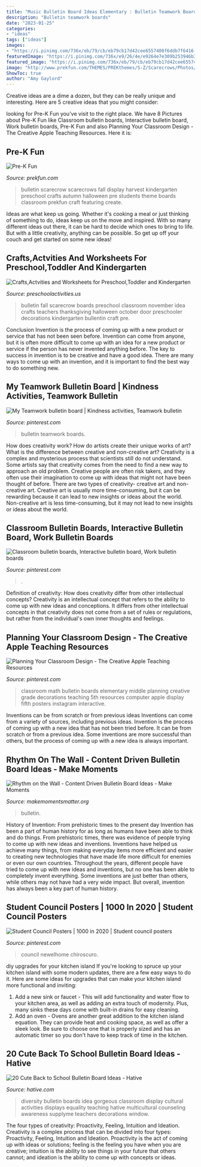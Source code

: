 ```yaml
---
title: "Music Bulletin Board Ideas Elementary : Bulletin Teamwork Boards"
description: "Bulletin teamwork boards"
date: "2023-01-25"
categories:
- "ideas"
tags: ["ideas"]
images:
- "https://i.pinimg.com/736x/eb/79/cb/eb79cb17d42cee6557400f6ddb7f6416--teamwork-bulletin-boards.jpg"
featuredImage: "https://i.pinimg.com/736x/e9/26/4e/e9264e7e309b253946b3efc7170f4519.jpg"
featured_image: "https://i.pinimg.com/736x/eb/79/cb/eb79cb17d42cee6557400f6ddb7f6416--teamwork-bulletin-boards.jpg"
image: "http://www.prekfun.com/THEMES/PREKthemes/S-Z/Scarecrows/Photos/MrsValsScarecrows2.jpg"
ShowToc: true
author: "Amy Gaylord"
---
```



Creative ideas are a dime a dozen, but they can be really unique and interesting. Here are 5 creative ideas that you might consider: 

	

		
looking for Pre-K Fun you've visit to the right place. We have 8 Pictures about Pre-K Fun like Classroom bulletin boards, Interactive bulletin board, Work bulletin boards, Pre-K Fun and also Planning Your Classroom Design - The Creative Apple Teaching Resources. Here it is:
		
    
## Pre-K Fun

<img loading=lazy src="http://www.prekfun.com/THEMES/PREKthemes/S-Z/Scarecrows/Photos/MrsValsScarecrows2.jpg" onerror="this.onerror=null;this.src='https://tse2.mm.bing.net/th?id=OIP.kr5WUlgvsNmiFK7eAFnCHwAAAA&amp;pid=15.1';" alt="Pre-K Fun">

_Source: prekfun.com_

>bulletin scarecrow scarecrows fall display harvest kindergarten preschool crafts autumn halloween pre students theme boards classroom prekfun craft featuring create. 

	

Ideas are what keep us going. Whether it's cooking a meal or just thinking of something to do, ideas keep us on the move and inspired. With so many different ideas out there, it can be hard to decide which ones to bring to life. But with a little creativity, anything can be possible. So get up off your couch and get started on some new ideas!

    
## Crafts,Actvities And Worksheets For Preschool,Toddler And Kindergarten

<img loading=lazy src="http://www.preschoolactivities.us/wp-content/uploads/2015/10/Fall-Bulletin-Board.jpg" onerror="this.onerror=null;this.src='https://tse2.mm.bing.net/th?id=OIP.HB97DKZUsqyTypFTG4yMegHaLG&amp;pid=15.1';" alt="Crafts,Actvities and Worksheets for Preschool,Toddler and Kindergarten">

_Source: preschoolactivities.us_

>bulletin fall scarecrow boards preschool classroom november idea crafts teachers thanksgiving halloween october door preschooler decorations kindergarten bullentin craft pre. 

	

Conclusion
Invention is the process of coming up with a new product or service that has not been seen before. Invention can come from anyone, but it is often more difficult to come up with an idea for a new product or service if the person has never invented anything before. The key to success in invention is to be creative and have a good idea. There are many ways to come up with an invention, and it is important to find the best way to do something new.

    
## My Teamwork Bulletin Board | Kindness Activities, Teamwork Bulletin

<img loading=lazy src="https://i.pinimg.com/736x/eb/79/cb/eb79cb17d42cee6557400f6ddb7f6416--teamwork-bulletin-boards.jpg" onerror="this.onerror=null;this.src='https://tse1.mm.bing.net/th?id=OIP.wgb7kPRH3FslH4vjGCNmIgHaFj&amp;pid=15.1';" alt="My Teamwork bulletin board | Kindness activities, Teamwork bulletin">

_Source: pinterest.com_

>bulletin teamwork boards. 

	

How does creativity work? How do artists create their unique works of art? What is the difference between creative and non-creative art?
Creativity is a complex and mysterious process that scientists still do not understand. Some artists say that creativity comes from the need to find a new way to approach an old problem. Creative people are often risk takers, and they often use their imagination to come up with ideas that might not have been thought of before. There are two types of creativity- creative art and non-creative art. Creative art is usually more time-consuming, but it can be rewarding because it can lead to new insights or ideas about the world. Non-creative art is less time-consuming, but it may not lead to new insights or ideas about the world.

    
## Classroom Bulletin Boards, Interactive Bulletin Board, Work Bulletin Boards

<img loading=lazy src="https://i.pinimg.com/736x/76/b6/31/76b63197fac6eaffb8b8db8870c01aff--ra-boards.jpg" onerror="this.onerror=null;this.src='https://tse4.mm.bing.net/th?id=OIP.4dwd5viU-TClrWBqs471wwHaJ3&amp;pid=15.1';" alt="Classroom bulletin boards, Interactive bulletin board, Work bulletin boards">

_Source: pinterest.com_

>. 

	

Definition of creativity: How does creativity differ from other intellectual concepts?
Creativity is an intellectual concept that refers to the ability to come up with new ideas and conceptions. It differs from other intellectual concepts in that creativity does not come from a set of rules or regulations, but rather from the individual's own inner thoughts and feelings.

    
## Planning Your Classroom Design - The Creative Apple Teaching Resources

<img loading=lazy src="https://i.pinimg.com/736x/1b/5f/e6/1b5fe6aee8ca6cd15e0f27eb1def8cef.jpg" onerror="this.onerror=null;this.src='https://tse2.mm.bing.net/th?id=OIP.Qg6gc6r1E0qMo72SRBIw0AHaHY&amp;pid=15.1';" alt="Planning Your Classroom Design - The Creative Apple Teaching Resources">

_Source: pinterest.com_

>classroom math bulletin boards elementary middle planning creative grade decorations teaching 5th resources computer apple display fifth posters instagram interactive. 

	

Inventions can be from scratch or from previous ideas
Inventions can come from a variety of sources, including previous ideas. Invention is the process of coming up with a new idea that has not been tried before. It can be from scratch or from a previous idea. Some inventions are more successful than others, but the process of coming up with a new idea is always important.

    
## Rhythm On The Wall - Content Driven Bulletin Board Ideas - Make Moments

<img loading=lazy src="https://makemomentsmatter.org/wp-content/uploads/2019/06/IMG_6723.jpeg" onerror="this.onerror=null;this.src='https://tse4.mm.bing.net/th?id=OIP.x8t77lccgIv_jJKA3GRQqgHaJ3&amp;pid=15.1';" alt="Rhythm on the Wall - Content Driven Bulletin Board Ideas - Make Moments">

_Source: makemomentsmatter.org_

>bulletin. 

	

History of Invention: From prehistoric times to the present day
Invention has been a part of human history for as long as humans have been able to think and do things. From prehistoric times, there was evidence of people trying to come up with new ideas and inventions. Inventions have helped us achieve many things, from making everyday items more efficient and easier to creating new technologies that have made life more difficult for enemies or even our own countries. Throughout the years, different people have tried to come up with new ideas and inventions, but no one has been able to completely invent everything. Some inventions are just better than others, while others may not have had a very wide impact. But overall, invention has always been a key part of human history.

    
## Student Council Posters | 1000 In 2020 | Student Council Posters

<img loading=lazy src="https://i.pinimg.com/736x/e9/26/4e/e9264e7e309b253946b3efc7170f4519.jpg" onerror="this.onerror=null;this.src='https://tse4.mm.bing.net/th?id=OIP.Xc3QoG0X5Xq2RqGZC_4ZKwHaJ6&amp;pid=15.1';" alt="Student Council Posters | 1000 in 2020 | Student council posters">

_Source: pinterest.com_

>council newelhome chiroscuro. 

	

diy upgrades for your kitchen island
If you're looking to spruce up your kitchen island with some modern updates, there are a few easy ways to do it. Here are some ideas for upgrades that can make your kitchen island more functional and inviting: 
1. Add a new sink or faucet - This will add functionality and water flow to your kitchen area, as well as adding an extra touch of modernity. Plus, many sinks these days come with built-in drains for easy cleaning. 
2. Add an oven - Ovens are another great addition to the kitchen island equation. They can provide heat and cooking space, as well as offer a sleek look. Be sure to choose one that is properly sized and has an automatic timer so you don't have to keep track of time in the kitchen. 

    
## 20 Cute Back To School Bulletin Board Ideas - Hative

<img loading=lazy src="https://hative.com/wp-content/uploads/2014/06/back-to-school-ideas/19-gorgeous-diversity-bulletin-board.jpg" onerror="this.onerror=null;this.src='https://tse4.mm.bing.net/th?id=OIP.ZKl-_D2SGDhyrv8lvNPBmwHaFj&amp;pid=15.1';" alt="20 Cute Back to School Bulletin Board Ideas - Hative">

_Source: hative.com_

>diversity bulletin boards idea gorgeous classroom display cultural activities displays equality teaching hative multicultural counseling awareness supplyme teachers decorations window. 

	

The four types of creativity: Proactivity, Feeling, Intuition and Ideation.
Creativity is a complex process that can be divided into four types: Proactivity, Feeling, Intuition and Ideation. Proactivity is the act of coming up with ideas or solutions; feeling is the feeling you have when you are creative; intuition is the ability to see things in your future that others cannot; and ideation is the ability to come up with concepts or ideas.

